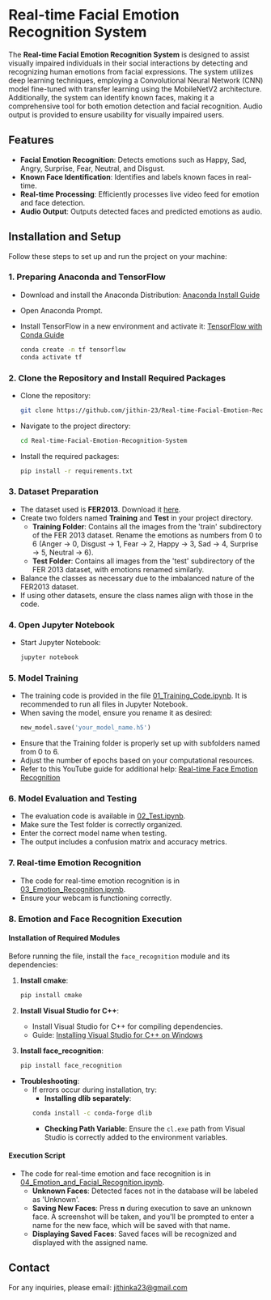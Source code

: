 # Real-time Facial Emotion Recognition System

The **Real-time Facial Emotion Recognition System** is designed to assist visually impaired individuals in their social interactions by detecting and recognizing human emotions from facial expressions. The system utilizes deep learning techniques, employing a Convolutional Neural Network (CNN) model fine-tuned with transfer learning using the MobileNetV2 architecture. Additionally, the system can identify known faces, making it a comprehensive tool for both emotion detection and facial recognition. Audio output is provided to ensure usability for visually impaired users.

## Features

- **Facial Emotion Recognition**: Detects emotions such as Happy, Sad, Angry, Surprise, Fear, Neutral, and Disgust.
- **Known Face Identification**: Identifies and labels known faces in real-time.
- **Real-time Processing**: Efficiently processes live video feed for emotion and face detection.
- **Audio Output**: Outputs detected faces and predicted emotions as audio.

## Installation and Setup

Follow these steps to set up and run the project on your machine:

### 1. Preparing Anaconda and TensorFlow
- Download and install the Anaconda Distribution: [Anaconda Install Guide](https://docs.anaconda.com/anaconda/install/)
- Open Anaconda Prompt.
- Install TensorFlow in a new environment and activate it: [TensorFlow with Conda Guide](https://docs.anaconda.com/working-with-conda/applications/tensorflow/)
  
    ```sh
    conda create -n tf tensorflow
    conda activate tf
    ``` 

### 2. Clone the Repository and Install Required Packages
- Clone the repository:
    ```sh
    git clone https://github.com/jithin-23/Real-time-Facial-Emotion-Recognition-System.git
    ```
- Navigate to the project directory:
    ```sh
    cd Real-time-Facial-Emotion-Recognition-System
    ```
- Install the required packages:
    ```sh
    pip install -r requirements.txt
    ```

### 3. Dataset Preparation
- The dataset used is **FER2013**. Download it [here](https://www.kaggle.com/datasets/msambare/fer2013).
- Create two folders named **Training** and **Test** in your project directory.
  - **Training Folder**: Contains all the images from the 'train' subdirectory of the FER 2013 dataset. Rename the emotions as numbers from 0 to 6 (Anger -> 0, Disgust -> 1, Fear -> 2, Happy -> 3, Sad -> 4, Surprise -> 5, Neutral -> 6).
  - **Test Folder**: Contains all images from the 'test' subdirectory of the FER 2013 dataset, with emotions renamed similarly.
- Balance the classes as necessary due to the imbalanced nature of the FER2013 dataset.
- If using other datasets, ensure the class names align with those in the code.

### 4. Open Jupyter Notebook
- Start Jupyter Notebook:
    ```sh
    jupyter notebook
    ```

### 5. Model Training
- The training code is provided in the file [01_Training_Code.ipynb](01_Training_Code.ipynb). It is recommended to run all files in Jupyter Notebook.
- When saving the model, ensure you rename it as desired:
    ```python
    new_model.save('your_model_name.h5')
    ```
- Ensure that the Training folder is properly set up with subfolders named from 0 to 6.
- Adjust the number of epochs based on your computational resources.
- Refer to this YouTube guide for additional help: [Real-time Face Emotion Recognition](https://www.youtube.com/watch?v=avv9GQ3b6Qg)

### 6. Model Evaluation and Testing
- The evaluation code is available in [02_Test.ipynb](02_Test.ipynb).
- Make sure the Test folder is correctly organized.
- Enter the correct model name when testing.
- The output includes a confusion matrix and accuracy metrics.

### 7. Real-time Emotion Recognition
- The code for real-time emotion recognition is in [03_Emotion_Recognition.ipynb](03_Emotion_Recognition.ipynb).
- Ensure your webcam is functioning correctly.

### 8. Emotion and Face Recognition Execution

#### Installation of Required Modules
Before running the file, install the `face_recognition` module and its dependencies:

1. **Install cmake**:
    ```sh
    pip install cmake
    ```

2. **Install Visual Studio for C++**:
   - Install Visual Studio for C++ for compiling dependencies.
   - Guide: [Installing Visual Studio for C++ on Windows](https://www.youtube.com/watch?v=f9QZQumiC8I)

3. **Install face_recognition**:
    ```sh
    pip install face_recognition
    ```

- **Troubleshooting**:
    - If errors occur during installation, try:
        - **Installing dlib separately**:
        ```sh
        conda install -c conda-forge dlib
        ```
        - **Checking Path Variable**: Ensure the `cl.exe` path from Visual Studio is correctly added to the environment variables.

#### Execution Script
- The code for real-time emotion and face recognition is in [04_Emotion_and_Facial_Recognition.ipynb](04_Emotion_and_Facial_Recognition.ipynb).
  - **Unknown Faces**: Detected faces not in the database will be labeled as 'Unknown'.
  - **Saving New Faces**: Press **n** during execution to save an unknown face. A screenshot will be taken, and you'll be prompted to enter a name for the new face, which will be saved with that name.
  - **Displaying Saved Faces**: Saved faces will be recognized and displayed with the assigned name.

## Contact

For any inquiries, please email: [jithinka23@gmail.com](mailto:jithinka23@gmail.com)

